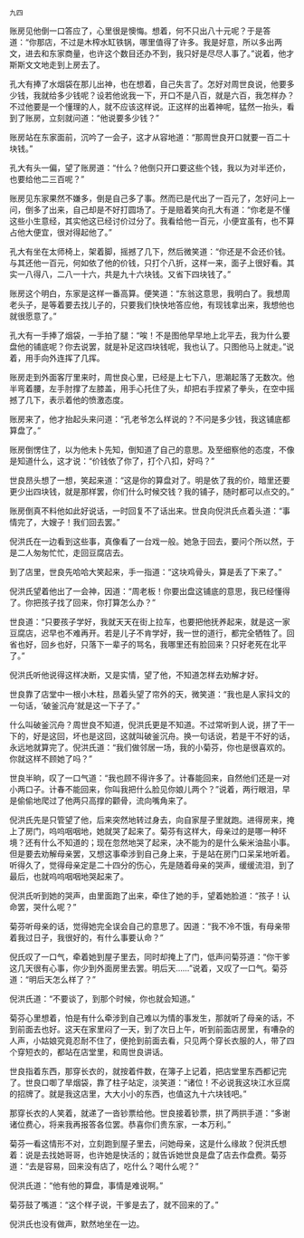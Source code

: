     九四 

   账房见他倒一口答应了，心里很是懊悔。想着，何不只出八十元呢？于是答道：“你那店，不过是木榨水缸铁锅，哪里值得了许多。我是好意，所以多出两文，进去和东家商量，也许这个数目还办不到，我只好是尽尽人事了。”说着，他才斯斯文文地走到上房去了。

   孔大有捧了水烟袋在那儿出神，也在想着，自己失言了。怎好对周世良说，他要多少钱，我就给多少钱呢？设若他讹我一下，开口不是八百，就是六百，我怎样办？不过他要是一个懂理的人，就不应该这样说。正这样的出着神呢，猛然一抬头，看到了账房，立刻就问道：“他说要多少钱？”

   账房站在东家面前，沉吟了一会子，这才从容地道：“那周世良开口就要一百二十块钱。”

   孔大有头一偏，望了账房道：“什么？他倒只开口要这些个钱，我以为对半还价，也要给他二三百呢？”

   账房见东家果然不嫌多，倒是自己多了事。然而已是代出了一百元了，怎好问上一问，倒多了出来，自己却是不好打圆场了。于是赔着笑向孔大有道：“你老是不懂这些小生意经，其实他这已经讨价过分了。我看给他一百元，小便宜虽有，也不算占他大便宜，很对得起他了。”

   孔大有坐在太师椅上，架着脚，摇撼了几下，然后微笑道：“你还是不会还价钱。与其还他一百元，何如依了他的价钱，只打个八折，这样一来，面子上很好看。其实一八得八，二八一十六，共是九十六块钱。又省下四块钱了。”

   账房这个明白，东家是这样一番高算。便笑道：“东翁这意思，我明白了。我想周老头子，是等着要去找儿子的，只要我们快快地答应他，有现钱拿出来，我想他也就很愿意了。”

   孔大有一手捧了烟袋，一手拍了腿：“唉！不是图他早早地上北平去，我为什么要盘他的铺底呢？你去说罢，就是补足这四块钱呢，我也认了。只图他马上就走。”说着，用手向外连挥了几挥。

   账房走到外面客厅里来时，周世良心里，已经是上七下八，思潮起落了无数次。他半弯着腰，左手肘撑了左膝盖，用手心托住了头，却把右手捏紧了拳头，在空中摇撼了几下，表示着他的愤激态度。

   账房来了，他才抬起头来问道：“孔老爷怎么样说的？不问是多少钱，我这铺底都算盘了。”

   账房倒愣住了，以为他未卜先知，倒知道了自己的意思。及至细察他的态度，不像是知道什么，这才说：“价钱依了你了，打个八扣，好吗？”

   世良昂头想了一想，笑起来道：“这是你的算盘对了。明是依了我的价，暗里还要更少出四块钱，就是那样罢，你们什么时候交钱？我的铺子，随时都可以点交的。”

   账房倒真不料他如此好说话，一时回复不了话出来。世良向倪洪氏点着头道：“事情完了，大嫂子！我们回去罢。”

   倪洪氏在一边看到这些事，真像看了一台戏一般。她急于回去，要问个所以然，于是二人匆匆忙忙，走回豆腐店去。

   到了店里，世良先哈哈大笑起来，手一指道：“这块鸡骨头，算是丢了下来了。”

   倪洪氏望着他出了一会神，因道：“周老板！你要出盘这铺底的意思，我已经懂得了。你把孩子找了回来，你打算怎么办？”

   世良道：“只要孩子学好，我就天天在街上拉车，也要把他抚养起来，就是这一家豆腐店，迟早也不难再开。若是儿子不肯学好，我一世的道行，都完全牺牲了。回省也好，回乡也好，只落下一辈子的骂名，我哪里还有脸回来？只好老死在北平了。”

   倪洪氏听他说得这样决断，又是实情，望了他，不知道怎样去劝解才好。

   世良靠了店堂中一根小木柱，昂着头望了帘外的天，微笑道：“我也是人家抖文的一句话，‘破釜沉舟’就是这一下子了。”

   什么叫破釜沉舟？周世良不知道，倪洪氏更是不知道。不过常听到人说，拼了干一下的，好是这回，坏也是这回，这就叫破釜沉舟。换一句话说，若是干不好的话，永远地就算完了。倪洪氏道：“我们做邻居一场，我的小菊芬，你也是很喜欢的。你就这样不顾她了吗？”

   世良半晌，叹了一口气道：“我也顾不得许多了。计春能回来，自然他们还是一对小两口子。计春不能回来，你叫我把什么脸见你娘儿两个？”说着，两行眼泪，早是偷偷地爬过了他两只高撑的颧骨，流向嘴角来了。

   倪洪氏先是只管望了他，后来突然地转过身去，向自家屋子里就跑。进得房来，掩上了房门，呜呜咽咽地，她就哭了起来了。菊芬有这样大，母亲过的是哪一种环境？还有什么不知道的；现在忽然地哭了起来，决不能为的是什么柴米油盐小事。但是要去劝解母亲罢，又想这事牵涉到自己身上来，于是站在房门口呆呆地听着。听得久了，觉得母亲定是二十四分的伤心，先是随着母亲的哭声，缓缓流泪，到了最后，也就呜呜咽咽地哭起来了。

   倪洪氏听到她的哭声，由里面跑了出来，牵住了她的手，望着她脸道：“孩子！认命罢，哭什么呢？”

   菊芬听母亲的话，觉得她完全误会自己的意思了。因道：“我不冷不饿，有母亲带着我过日子，我很好的，有什么事要认命？”

   倪氏叹了一口气，牵着她到屋子里去，同时却掩上了门，低声问菊芬道：“你干爹这几天很有心事，你少到外面房里去罢。明后天……”说着，又叹了一口气。菊芬道：“明后天怎么样了？”

   倪洪氏道：“不要谈了，到那个时候，你也就会知道。”

   菊芬心里想着，怕是有什么牵涉到自己难以为情的事发生，那就听了母亲的话，不到前面去也好。这天在家里闷了一天，到了次日上午，听到前面店房里，有嘈杂的人声，小姑娘究竟忍耐不住了，便抢到前面去看，只见两个穿长衣服的人，带了四个穿短衣的，都站在店堂里，和周世良讲话。

   世良指着东西，那穿长衣的，就按着件数，在簿子上记着，把店堂里东西都记完了。世良口啣了旱烟袋，靠了柱子站定，淡笑道：“诸位！不必说我这块江水豆腐的招牌了。就是我这店里，大大小小的东西，也值这九十六块钱吧。”

   那穿长衣的人笑着，就递了一沓钞票给他。世良接着钞票，拱了两拱手道：“多谢诸位费心，将来我再报答各位罢。恭喜你们贵东家，一本万利。”

   菊芬一看这情形不对，立刻跑到屋子里去，问她母亲，这是什么缘故？倪洪氏想着：说是去找她哥哥，也许她是快活的；就告诉她世良是盘了店去作盘费。菊芬道：“去是容易，回来没有店了，吃什么？喝什么呢？”

   倪洪氏道：“他有他的算盘，事情是难说啊。”

   菊芬鼓了嘴道：“这个样子说，干爹是去了，就不回来的了。”

   倪洪氏也没有做声，默然地坐在一边。

